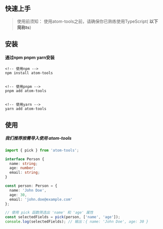 ## 快速上手

> 使用前须知：
> 使用atom-tools之前，请确保你已熟练使用TypeScript(  **以下简称ts**)

## 安装

#### 通过**npm** **pnpm** **yarn**安装

```
<!-- 使用npm -->
npm install atom-tools


<!-- 使用pnpm -->
pnpm add atom-tools


<!-- 使用yarn -->
yarn add atom-tools

```

## 使用

##### 我们推荐按需导入使用 **atom-tools**

```ts
import { pick } from 'atom-tools'; 

interface Person {
  name: string;
  age: number;
  email: string;
}

const person: Person = {
  name: 'John Doe',
  age: 30,
  email: 'john.doe@example.com'
};

// 使用 pick 函数筛选出 'name' 和 'age' 属性
const selectedFields = pick(person, ['name', 'age']);
console.log(selectedFields); // 输出：{ name: 'John Doe', age: 30 }

```
    
